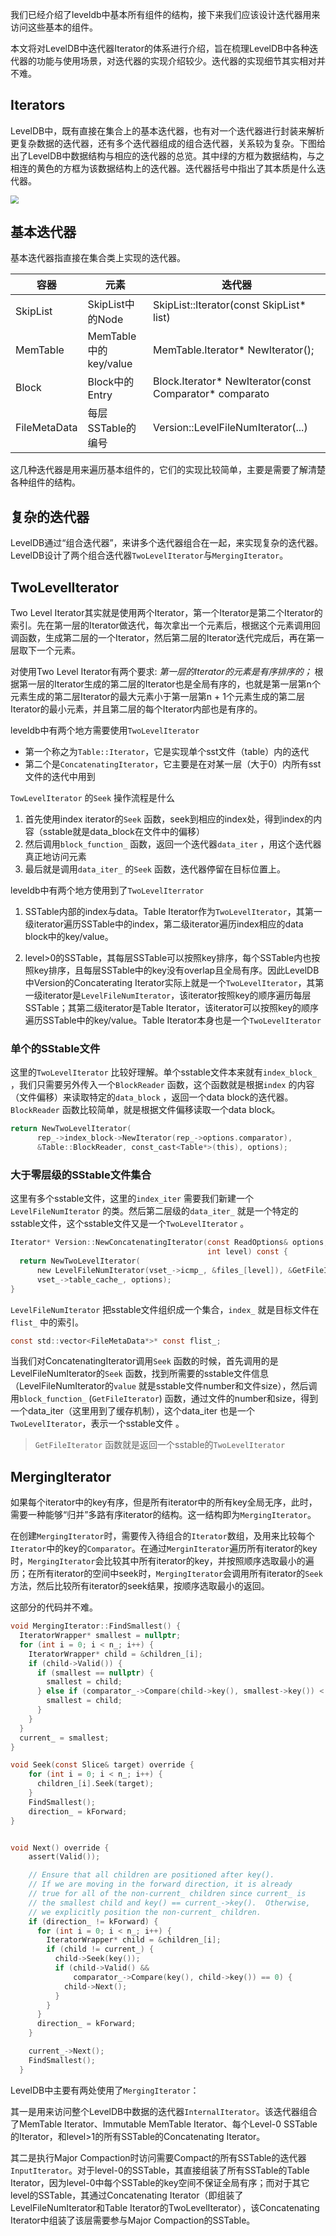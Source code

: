 我们已经介绍了leveldb中基本所有组件的结构，接下来我们应该设计迭代器用来访问这些基本的组件。

本文将对LevelDB中迭代器Iterator的体系进行介绍，旨在梳理LevelDB中各种迭代器的功能与使用场景，对迭代器的实现介绍较少。迭代器的实现细节其实相对并不难。



## **Iterators**

LevelDB中，既有直接在集合上的基本迭代器，也有对一个迭代器进行封装来解析更复杂数据的迭代器，还有多个迭代器组成的组合迭代器，关系较为复杂。下图给出了LevelDB中数据结构与相应的迭代器的总览。其中绿的方框为数据结构，与之相连的黄色的方框为该数据结构上的迭代器。迭代器括号中指出了其本质是什么迭代器。

<img src="./img/iterators-1.png" style="zoom:80%;" />



## **基本迭代器**
基本迭代器指直接在集合类上实现的迭代器。

| 容器      | 元素 | 迭代器 |
| ----------- | ----------- | ---------|
| SkipList |    SkipList中的Node   |     	SkipList::Iterator(const SkipList* list)    |
| MemTable  | MemTable中的key/value      |     MemTable.Iterator* NewIterator();  |
| Block  |   Block中的Entry    |   Block.Iterator* NewIterator(const Comparator* comparato   |
| FileMetaData |  每层SSTable的编号   |    Version::LevelFileNumIterator(...)    |

这几种迭代器是用来遍历基本组件的，它们的实现比较简单，主要是需要了解清楚各种组件的结构。



## **复杂的迭代器**

LevelDB通过“组合迭代器”，来讲多个迭代器组合在一起，来实现复杂的迭代器。LevelDB设计了两个组合迭代器`TwoLevelIterator`与`MergingIterator`。



##  **TwoLevelIterator**


Two Level Iterator其实就是使用两个Iterator，第一个Iterator是第二个Iterator的索引。先在第一层的Iterator做迭代，每次拿出一个元素后，根据这个元素调用回调函数，生成第二层的一个Iterator，然后第二层的Iterator迭代完成后，再在第一层取下一个元素。

对使用Two Level Iterator有两个要求: *第一层的Iterator的元素是有序排序的；* 根据第一层的Iterator生成的第二层的Iterator也是全局有序的，也就是第一层第n个元素生成的第二层Iterator的最大元素小于第一层第n + 1个元素生成的第二层Iterator的最小元素，并且第二层的每个Iterator内部也是有序的。

leveldb中有两个地方需要使用`TwoLevelIterator` 

- 第一个称之为`Table::Iterator`，它是实现单个sst文件（table）内的迭代
- 第二个是`ConcatenatingIterator`，它主要是在对某一层（大于0）内所有sst文件的迭代中用到



`TowLevelIterator` 的`Seek` 操作流程是什么

1. 首先使用index iterator的`Seek` 函数，seek到相应的index处，得到index的内容（sstable就是data_block在文件中的偏移）
2. 然后调用`block_function_` 函数，返回一个迭代器`data_iter` ，用这个迭代器真正地访问元素
3. 最后就是调用`data_iter_` 的`Seek` 函数，迭代器停留在目标位置上。



leveldb中有两个地方使用到了`TwoLevelIterrator` 

1. SSTable内部的index与data。Table Iterator作为`TwoLevelIterator`，其第一级iterator遍历SSTable中的index，第二级iterator遍历index相应的data block中的key/value。

2. level>0的SSTable，其每层SSTable可以按照key排序，每个SSTable内也按照key排序，且每层SSTable中的key没有overlap且全局有序。因此LevelDB中Version的Concaterating Iterator实际上就是一个`TwoLevelIterator`，其第一级iterator是`LevelFileNumIterator`，该iterator按照key的顺序遍历每层SSTable；其第二级iterator是Table Iterator，该iterator可以按照key的顺序遍历SSTable中的key/value。Table Iterator本身也是一个`TwoLevelIterator`



### **单个的SStable文件**

这里的`TwoLevelIterator` 比较好理解。单个sstable文件本来就有`index_block_` ，我们只需要另外传入一个`BlockReader` 函数，这个函数就是根据`index` 的内容（文件偏移）来读取特定的`data_block` ，返回一个data block的迭代器。`BlockReader` 函数比较简单，就是根据文件偏移读取一个data block。

```c
return NewTwoLevelIterator(
      rep_->index_block->NewIterator(rep_->options.comparator),
      &Table::BlockReader, const_cast<Table*>(this), options);
```



### **大于零层级的SStable文件集合**

这里有多个sstable文件，这里的`index_iter` 需要我们新建一个`LevelFileNumIterator` 的类。然后第二层级的`data_iter_` 就是一个特定的sstable文件，这个sstable文件又是一个`TwoLevelIterator` 。

```c
Iterator* Version::NewConcatenatingIterator(const ReadOptions& options,
                                            int level) const {
  return NewTwoLevelIterator(
      new LevelFileNumIterator(vset_->icmp_, &files_[level]), &GetFileIterator,
      vset_->table_cache_, options);
}
```

`LevelFileNumIterator` 把sstable文件组织成一个集合，`index_` 就是目标文件在`flist_` 中的索引。

```c
const std::vector<FileMetaData*>* const flist_;
```



当我们对ConcatenatingIterator调用`Seek` 函数的时候，首先调用的是LevelFileNumIterator的`Seek` 函数，找到所需要的sstable文件信息（LevelFileNumIterator的`value` 就是sstable文件number和文件size），然后调用`block_function_` (`GetFileIterator`) 函数，通过文件的number和size，得到一个data_iter（这里用到了缓存机制），这个data_iter 也是一个`TwoLevelIterator`，表示一个sstable文件 。

> `GetFileIterator` 函数就是返回一个sstable的`TwoLevelIterator` 





## **MergingIterator**

如果每个iterator中的key有序，但是所有iterator中的所有key全局无序，此时，需要一种能够“归并”多路有序iterator的结构。这一结构即为`MergingIterator`。

在创建`MergingIterator`时，需要传入待组合的`Iterator`数组，及用来比较每个`Iterator`中的key的`Comparator`。在通过`MerginIterator`遍历所有iterator的key时，`MergingIterator`会比较其中所有iterator的key，并按照顺序选取最小的遍历；在所有iterator的空间中seek时，`MergingIterator`会调用所有iterator的`Seek`方法，然后比较所有iterator的seek结果，按顺序选取最小的返回。

这部分的代码并不难。

```c
void MergingIterator::FindSmallest() {
  IteratorWrapper* smallest = nullptr;
  for (int i = 0; i < n_; i++) {
    IteratorWrapper* child = &children_[i];
    if (child->Valid()) {
      if (smallest == nullptr) {
        smallest = child;
      } else if (comparator_->Compare(child->key(), smallest->key()) < 0) {
        smallest = child;
      }
    }
  }
  current_ = smallest;
}

void Seek(const Slice& target) override {
    for (int i = 0; i < n_; i++) {
      children_[i].Seek(target);
    }
    FindSmallest();
    direction_ = kForward;
}


void Next() override {
    assert(Valid());

    // Ensure that all children are positioned after key().
    // If we are moving in the forward direction, it is already
    // true for all of the non-current_ children since current_ is
    // the smallest child and key() == current_->key().  Otherwise,
    // we explicitly position the non-current_ children.
    if (direction_ != kForward) {
      for (int i = 0; i < n_; i++) {
        IteratorWrapper* child = &children_[i];
        if (child != current_) {
          child->Seek(key());
          if (child->Valid() &&
              comparator_->Compare(key(), child->key()) == 0) {
            child->Next();
          }
        }
      }
      direction_ = kForward;
    }

    current_->Next();
    FindSmallest();
  }
```



LevelDB中主要有两处使用了`MergingIterator`：

其一是用来访问整个LevelDB中数据的迭代器`InternalIterator`。该迭代器组合了MemTable Iterator、Immutable MemTable Iterator、每个Level-0 SSTable的Iterator，和level>1的所有SSTable的Concatenating Iterator。

其二是执行Major Compaction时访问需要Compact的所有SSTable的迭代器`InputIterator`。对于level-0的SSTable，其直接组装了所有SSTable的Table Iterator，因为level-0中每个SSTable的key空间不保证全局有序；而对于其它level的SSTable，其通过Concatenating Iterator（即组装了LevelFileNumIterator和Table Iterator的TwoLevelIterator），该Concatenating Iterator中组装了该层需要参与Major Compaction的SSTable。













